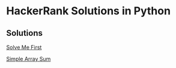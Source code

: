 # HackerRank Solutions in Python

## Solutions
[Solve Me First](https://github.com/cllmsbrn/HackerRankSolutionsInPython/blob/master/src/solve_me_first.py)

[Simple Array Sum](https://github.com/cllmsbrn/HackerRankSolutionsInPython/blob/master/src/simple_array_sum.py)